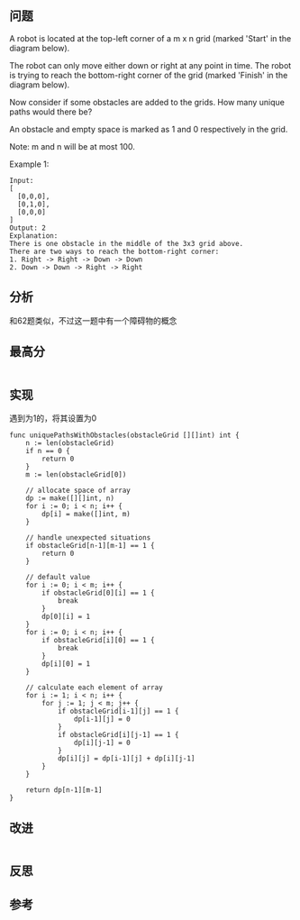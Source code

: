 ## 问题
A robot is located at the top-left corner of a m x n grid (marked 'Start' in the diagram below).

The robot can only move either down or right at any point in time. The robot is trying to reach the bottom-right corner of the grid (marked 'Finish' in the diagram below).

Now consider if some obstacles are added to the grids. How many unique paths would there be?

An obstacle and empty space is marked as 1 and 0 respectively in the grid.

Note: m and n will be at most 100.

Example 1:
```
Input:
[
  [0,0,0],
  [0,1,0],
  [0,0,0]
]
Output: 2
Explanation:
There is one obstacle in the middle of the 3x3 grid above.
There are two ways to reach the bottom-right corner:
1. Right -> Right -> Down -> Down
2. Down -> Down -> Right -> Right
```

## 分析
和62题类似，不过这一题中有一个障碍物的概念

## 最高分
```golang

```

## 实现
遇到为1的，将其设置为0
```golang
func uniquePathsWithObstacles(obstacleGrid [][]int) int {
    n := len(obstacleGrid)
    if n == 0 {
        return 0
    }
    m := len(obstacleGrid[0])

    // allocate space of array
    dp := make([][]int, n)
    for i := 0; i < n; i++ {
        dp[i] = make([]int, m)
    }

    // handle unexpected situations
    if obstacleGrid[n-1][m-1] == 1 {
        return 0
    }

    // default value
    for i := 0; i < m; i++ {
        if obstacleGrid[0][i] == 1 {
            break
        }
        dp[0][i] = 1
    }
    for i := 0; i < n; i++ {
        if obstacleGrid[i][0] == 1 {
            break
        }
        dp[i][0] = 1
    }

    // calculate each element of array
    for i := 1; i < n; i++ {
        for j := 1; j < m; j++ {
            if obstacleGrid[i-1][j] == 1 {
                dp[i-1][j] = 0
            }
            if obstacleGrid[i][j-1] == 1 {
                dp[i][j-1] = 0
            }
            dp[i][j] = dp[i-1][j] + dp[i][j-1]
        }
    }

    return dp[n-1][m-1]
}
```

## 改进
```golang

```

## 反思

## 参考
